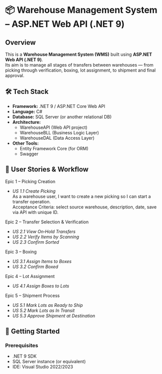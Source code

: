 # 📦 Warehouse Management System – ASP.NET Web API (.NET 9)

## Overview

This is a **Warehouse Management System (WMS)** built using **ASP.NET Web API (.NET 9)**.  
Its aim is to manage all stages of transfers between warehouses — from picking through verification, boxing, lot assignment, to shipment and final approval.

## 🛠 Tech Stack

- **Framework:** .NET 9 / ASP.NET Core Web API  
- **Language:** C#  
- **Database:** SQL Server (or another relational DB)  
- **Architecture:**  
  - WarehouseAPI (Web API project)  
  - WarehouseBLL (Business Logic Layer)  
  - WarehouseDAL (Data Access Layer)  
- **Other Tools:**  
  - Entity Framework Core (for ORM)    
  - Swagger

## 🎯 User Stories & Workflow

Epic 1 – Picking Creation  
- *US 1.1 Create Picking*  
  As a warehouse user, I want to create a new picking so I can start a transfer operation.  
  Acceptance Criteria: select source warehouse, description, date, save via API with unique ID.

Epic 2 – Transfer Selection & Verification  
- *US 2.1 View On‑Hold Transfers*  
- *US 2.2 Verify Items by Scanning*  
- *US 2.3 Confirm Sorted*

Epic 3 – Boxing  
- *US 3.1 Assign Items to Boxes*  
- *US 3.2 Confirm Boxed*

Epic 4 – Lot Assignment  
- *US 4.1 Assign Boxes to Lots*

Epic 5 – Shipment Process  
- *US 5.1 Mark Lots as Ready to Ship*  
- *US 5.2 Mark Lots as In Transit*  
- *US 5.3 Approve Shipment at Destination*

## 🚀 Getting Started

### Prerequisites

- .NET 9 SDK  
- SQL Server instance (or equivalent)  
- IDE: Visual Studio 2022/2023
